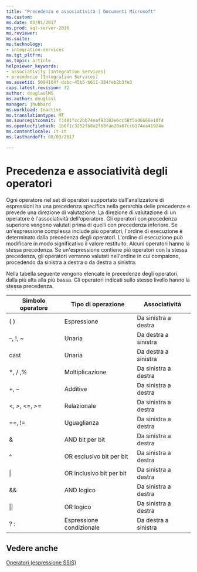 ```yaml
---
title: "Precedenza e associatività | Documenti Microsoft"
ms.custom: 
ms.date: 03/01/2017
ms.prod: sql-server-2016
ms.reviewer: 
ms.suite: 
ms.technology:
- integration-services
ms.tgt_pltfrm: 
ms.topic: article
helpviewer_keywords:
- associativity [Integration Services]
- precedence [Integration Services]
ms.assetid: 5094164f-dabc-45b5-b611-384feb2b3fe3
caps.latest.revision: 32
author: douglaslMS
ms.author: douglasl
manager: jhubbard
ms.workload: Inactive
ms.translationtype: MT
ms.sourcegitcommit: f3481fcc2bb74eaf93182e6cc58f5a06666e10f4
ms.openlocfilehash: 1b6f1c3252fb8a2f68fae20a67cc6174ea41924a
ms.contentlocale: it-it
ms.lasthandoff: 08/03/2017

---
```

# <a name="operator-precedence-and-associativity"></a>Precedenza e associatività degli operatori
  Ogni operatore nel set di operatori supportato dall'analizzatore di espressioni ha una precedenza specifica nella gerarchia delle precedenze e prevede una direzione di valutazione. La direzione di valutazione di un operatore è l'associatività dell'operatore. Gli operatori con precedenza superiore vengono valutati prima di quelli con precedenza inferiore. Se un'espressione complessa include più operatori, l'ordine di esecuzione è determinato dalla precedenza degli operatori. L'ordine di esecuzione può modificare in modo significativo il valore restituito. Alcuni operatori hanno la stessa precedenza. Se un'espressione contiene più operatori con la stessa precedenza, gli operatori verranno valutati nell'ordine in cui compaiono, procedendo da sinistra a destra o da destra a sinistra.  
  
 Nella tabella seguente vengono elencate le precedenze degli operatori, dalla più alta alla più bassa. Gli operatori indicati sullo stesso livello hanno la stessa precedenza.  
  
|Simbolo operatore|Tipo di operazione|Associatività|  
|---------------------|-----------------------|-------------------|  
|( )|Espressione|Da sinistra a destra|  
|–, !, ~|Unaria|Da destra a sinistra|  
|cast|Unaria|Da destra a sinistra|  
|*, / ,%|Moltiplicazione|Da sinistra a destra|  
|+, –|Additive|Da sinistra a destra|  
|\<, >, \<=, >=|Relazionale|Da sinistra a destra|  
|==, !=|Uguaglianza|Da sinistra a destra|  
|&|AND bit per bit|Da sinistra a destra|  
|^|OR esclusivo bit per bit|Da sinistra a destra|  
|&#124;|OR inclusivo bit per bit|Da sinistra a destra|  
|&&|AND logico|Da sinistra a destra|  
|&#124;&#124;|OR logico|Da sinistra a destra|  
|? :|Espressione condizionale|Da destra a sinistra|  
  
## <a name="see-also"></a>Vedere anche  
 [Operatori &#40;espressione SSIS&#41;](../../integration-services/expressions/operators-ssis-expression.md)  
  
  

